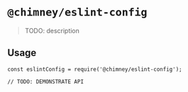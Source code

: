 # `@chimney/eslint-config`

> TODO: description

## Usage

```
const eslintConfig = require('@chimney/eslint-config');

// TODO: DEMONSTRATE API
```
